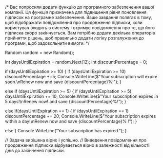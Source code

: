 /*
Вас попросили додати функцію до програмного забезпечення вашої компанії.
Ця функція призначена для підвищення рівня поновлення підписок на програмне забезпечення.
Ваше завдання полягає в тому, щоб відображати повідомлення про продовження підписки,
коли користувач входить в систему і отримує повідомлення про те, що його підписка скоро закінчується.
Вам потрібно додати декілька операторів прийняття рішень,
щоб правильно додати логіку розгалуження до програми, щоб задовольнити вимоги.
*/


Random random = new Random();

int daysUntilExpiration = random.Next(12);
int discountPercentage = 0;

if (daysUntilExpiration >= 10)
{
    if (daysUntilExpiration >= 10)
    discountPercentage +=5;
    Console.WriteLine($"Your subscription will expire soon.\nRenew now and save {discountPercentage}%!");
}

else if (daysUntilExpiration >= 5)
{
    if (daysUntilExpiration >= 5)
    daysUntilExpiration += 10;
    Console.WriteLine($"Your subscription expires in 5 days!\nRenew now! and save {discountPercentage}%!");
}

else if(daysUntilExpiration == 1)
{
    if (daysUntilExpiration == 1)
    discountPercentage += 20;
    Console.WriteLine($"Your subscription expires within a day!\nRenew now and save {discountPercentage}% !");
}

else
{
    Console.WriteLine("Your subscription has expired.");
}

 // Задача вирішена вірно і успішно.
 // Виведення повідомлення про продовження підписки відбувається вірно в залежності від кількості днів до закінчення підписки.

